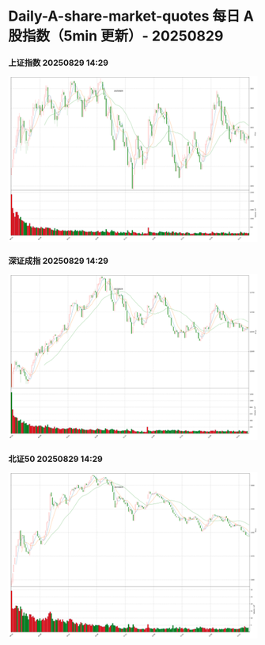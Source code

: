 
# Daily-A-share-market-quotes 每日 A 股指数（5min 更新）- 20250829

### 上证指数 20250829 14:29
![](./fig/2025/8/20250829-sh000001.png)

### 深证成指 20250829 14:29
![](./fig/2025/8/20250829-sz399001.png)

### 北证50 20250829 14:29
![](./fig/2025/8/20250829-bj899050.png)
